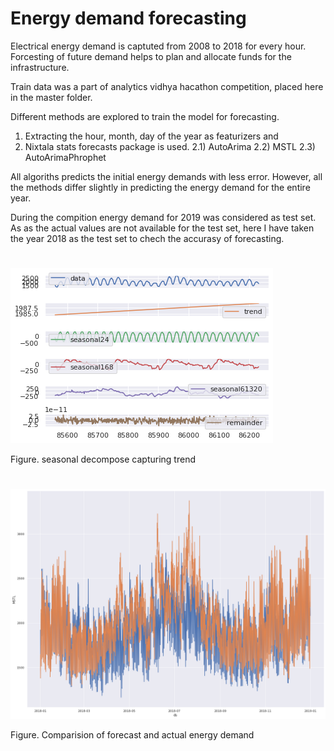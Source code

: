 # Energy demand forecasting 

Electrical energy demand is captuted from 2008 to 2018 for every hour.
Forcesting of future demand helps to plan and allocate funds for the infrastructure.

Train data was a part of analytics vidhya hacathon competition, placed here in the master folder.

Different methods are explored to train the model for forecasting.
1) Extracting the hour, month, day of the year as featurizers and
2) Nixtala stats forecasts package is used.
   2.1) AutoArima
   2.2) MSTL
   2.3) AutoArimaPhrophet
   
All algoriths predicts the initial energy demands with less error.
However, all the methods differ slightly in predicting the energy demand for the entire year. 


During the compition energy demand for 2019 was considered as test set.
As as the actual values are not available for the test set, here I have taken the
year 2018 as the test set to chech the accurasy of forecasting. 

# 
![alt text](https://github.com/janardhanhl/Energy_Forcasting/blob/master/Nix_stats_forecast/seasonal_decompose.png)

Figure. seasonal decompose capturing trend 

# 
![alt text](Nix_stats_forecast/forecast_compared.png)

Figure. Comparision of forecast and actual energy demand

